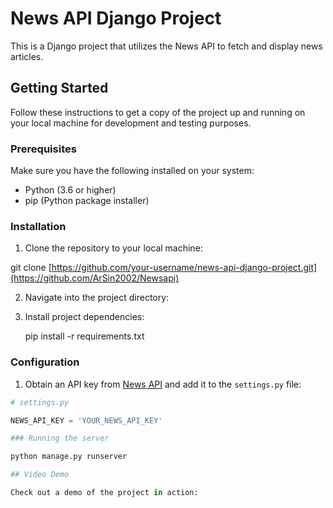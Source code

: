 # News API Django Project

This is a Django project that utilizes the News API to fetch and display news articles.

## Getting Started

Follow these instructions to get a copy of the project up and running on your local machine for development and testing purposes.

### Prerequisites

Make sure you have the following installed on your system:

- Python (3.6 or higher)
- pip (Python package installer)

### Installation

1. Clone the repository to your local machine:

git clone [https://github.com/your-username/news-api-django-project.git](https://github.com/ArSin2002/Newsapi)

2. Navigate into the project directory:
   
3. Install project dependencies:

   pip install -r requirements.txt

### Configuration

1. Obtain an API key from [News API](https://newsapi.org/) and add it to the `settings.py` file:

```python
# settings.py

NEWS_API_KEY = 'YOUR_NEWS_API_KEY'

### Running the server

python manage.py runserver

## Video Demo

Check out a demo of the project in action:






